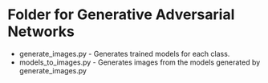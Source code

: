 # Folder for Generative Adversarial Networks #
* generate_images.py - Generates trained models for each class.
* models_to_images.py - Generates images from the models generated by generate_images.py